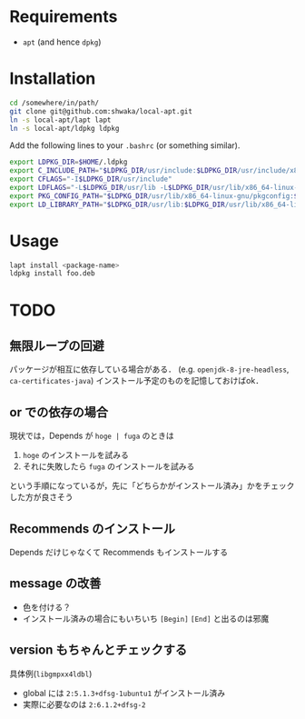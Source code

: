 # Requirements
- `apt` (and hence `dpkg`)


# Installation
```bash
cd /somewhere/in/path/
git clone git@github.com:shwaka/local-apt.git
ln -s local-apt/lapt lapt
ln -s local-apt/ldpkg ldpkg
```

Add the following lines to your `.bashrc` (or something similar).

```bash
export LDPKG_DIR=$HOME/.ldpkg
export C_INCLUDE_PATH="$LDPKG_DIR/usr/include:$LDPKG_DIR/usr/include/x86_64-linux-gnu"
export CFLAGS="-I$LDPKG_DIR/usr/include"
export LDFLAGS="-L$LDPKG_DIR/usr/lib -L$LDPKG_DIR/usr/lib/x86_64-linux-gnu"
export PKG_CONFIG_PATH="$LDPKG_DIR/usr/lib/x86_64-linux-gnu/pkgconfig:$LDPKG_DIR/usr/share/pkgconfig"
export LD_LIBRARY_PATH="$LDPKG_DIR/usr/lib:$LDPKG_DIR/usr/lib/x86_64-linux-gnu"
```

# Usage
```bash
lapt install <package-name>
ldpkg install foo.deb
```

# TODO
## 無限ループの回避
パッケージが相互に依存している場合がある．
(e.g. `openjdk-8-jre-headless`, `ca-certificates-java`)
インストール予定のものを記憶しておけばok．

## or での依存の場合
現状では，Depends が `hoge | fuga` のときは

1. `hoge` のインストールを試みる
2. それに失敗したら `fuga` のインストールを試みる

という手順になっているが，先に「どちらかがインストール済み」かをチェックした方が良さそう

## Recommends のインストール
Depends だけじゃなくて Recommends もインストールする

## message の改善
- 色を付ける？
- インストール済みの場合にもいちいち `[Begin]` `[End]` と出るのは邪魔

## version もちゃんとチェックする
具体例(`libgmpxx4ldbl`)
- global には `2:5.1.3+dfsg-1ubuntu1` がインストール済み
- 実際に必要なのは `2:6.1.2+dfsg-2`
